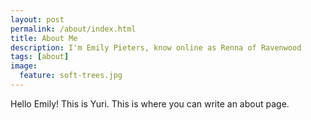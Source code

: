 ```yaml
---
layout: post
permalink: /about/index.html
title: About Me
description: I'm Emily Pieters, know online as Renna of Ravenwood
tags: [about]
image:
  feature: soft-trees.jpg
---
```


Hello Emily! This is Yuri. This is where you can write an about page.